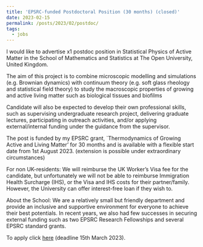 ```yaml
---
title: 'EPSRC-funded Postdoctoral Position (30 months) (closed)'
date: 2023-02-15
permalink: /posts/2023/02/postdoc/
tags:
  - jobs
---
```


I would like to advertise x1 postdoc position in Statistical Physics of Active Matter in the School of Mathematics and Statistics at The Open University, United Kingdom.

The aim of this project is to combine microscopic modelling and simulations (e.g. Brownian dynamics) with continuum theory (e.g. soft glass rheology and statistical field theory) to study the macroscopic properties of growing and active living matter such as biological tissues and biofilms

Candidate will also be expected to develop their own professional skills, such as supervising undergraduate research project, delivering graduate lectures, participating in outreach activities, and/or applying external/internal funding under the guidance from the supervisor. 

The post is funded by my EPSRC grant, `Thermodynamics of Growing Active and Living Matter’ for 30 months and is available with a flexible start date from 1st August 2023. (extension is possible under extraordinary circumstances)

For non UK-residents: We will reimburse the UK Worker’s Visa fee for the candidate, but unfortunately we will not be able to reimburse Immigration Health Surcharge (IHS), or the Visa and IHS costs for their partner/family. However, the University can offer interest-free loan if they wish to.

About the School: We are a relatively small but friendly department and provide an inclusive and supportive environment for everyone to achieve their best potentials. In recent years, we also had few successes in securing external funding such as two EPSRC Research Fellowships and several EPSRC standard grants.

To apply click [here] (deadline 15th March 2023).

[here]: https://www.open.ac.uk/about/employment/vacancies/pdra-applied-mathematicstheoretical-physics-20757


